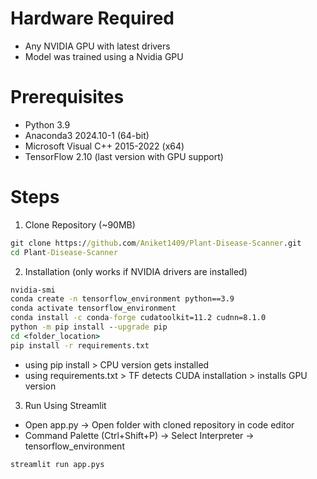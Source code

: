 # Hardware Required
- Any NVIDIA GPU with latest drivers
- Model was trained using a Nvidia GPU
  
# Prerequisites
- Python 3.9
- Anaconda3 2024.10-1 (64-bit)
- Microsoft Visual C++ 2015-2022 (x64)
- TensorFlow 2.10 (last version with GPU support)

# Steps
1. Clone Repository (~90MB)
```cmd
git clone https://github.com/Aniket1409/Plant-Disease-Scanner.git
cd Plant-Disease-Scanner
```

2. Installation (only works if NVIDIA drivers are installed)
```cmd
nvidia-smi
conda create -n tensorflow_environment python==3.9
conda activate tensorflow_environment
conda install -c conda-forge cudatoolkit=11.2 cudnn=8.1.0
python -m pip install --upgrade pip
cd <folder_location>
pip install -r requirements.txt
```

- using pip install > CPU version gets installed
- using requirements.txt > TF detects CUDA installation > installs GPU version

3. Run Using Streamlit
- Open app.py → Open folder with cloned repository in code editor
- Command Palette (Ctrl+Shift+P) → Select Interpreter → tensorflow_environment
```cmd
streamlit run app.pys
```
